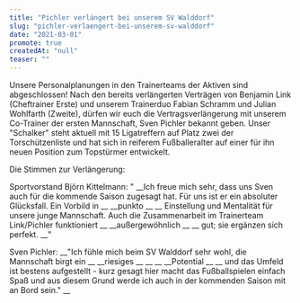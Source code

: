 ```yaml
---
title: "Pichler verlängert bei unserem SV Walddorf"
slug: "pichler-verlaengert-bei-unserem-sv-walddorf"
date: "2021-03-01"
promote: true
createdAt: "null"
teaser: ""
---
```

Unsere Personalplanungen in den Trainerteams der Aktiven sind abgeschlossen! Nach den bereits verlängerten Verträgen von Benjamin Link (Cheftrainer Erste) und unserem Trainerduo Fabian Schramm und Julian Wohlfarth (Zweite), dürfen wir euch die Vertragsverlängerung mit unserem Co-Trainer der ersten Mannschaft, Sven Pichler bekannt geben. Unser "Schalker" steht aktuell mit 15 Ligatreffern auf Platz zwei der Torschützenliste und hat sich in reiferem Fußballeralter auf einer für ihn neuen Position zum Topstürmer entwickelt.


Die Stimmen zur Verlängerung:


Sportvorstand Björn Kittelmann: " __Ich freue mich sehr, dass uns Sven auch für die kommende Saison zugesagt hat. Für uns ist er ein absoluter Glücksfall. Ein Vorbild in  __ __punkto __ __ Einstellung und Mentalität für unsere junge Mannschaft. Auch die Zusammenarbeit im Trainerteam Link/Pichler funktioniert  __ __außergewöhnlich __ __ gut; sie ergänzen sich perfekt. __"


Sven Pichler:  __"Ich fühle mich beim SV Walddorf sehr wohl, die Mannschaft birgt ein  __ __riesiges __ __  __ __Potential __ __ und das Umfeld ist bestens aufgestellt - kurz gesagt hier macht das Fußballspielen einfach Spaß und aus diesem Grund werde ich auch in der kommenden Saison mit an Bord sein." __
